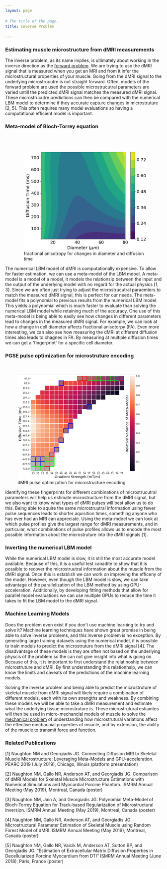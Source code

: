```yaml
---
layout: page

# The title of the page.
title: Inverse Problem

---
```

### Estimating muscle microstructure from dMRI measurements

The inverse problem, as its name implies, is ultimately about working in the inverse direction as the [forward problem](/pages/forward-problem/). We are trying to use the dMRI signal that is measured when you get an MRI and from it infer the microstructural properties of your muscle. Going from the dMRI signal to the underlying microstrucutre is not straight forward. Often, models of the forward problem are used the possible microstrucutral parameters are varied untill the predicted dMRI signal matches the measured dMRI signal. These microstrucutre predictions can then be compared with the numerical LBM model to determine if they accurate capture changes in microstruture \[2, 5\]. This often requires many model evaluations so having a computational efficient model is important. 

### Meta-model of Bloch-Torrey equation

<figure style="float: right; padding-top:40px;  padding-left:20px; ">
<img src="/assets/img/diameter-fingerprint.png"  width="400">     
<figcaption>fractional anisotropy for changes in diameter and diffusion time</figcaption>
</figure>

The numerical LBM model of dMRI is computationally expensive. To allow for faster estimation, we can use a meta-model of the LBM mdoel. A meta-model is a model of a model, it models the relationsip between the input and the output of the underlying model with no regard for the actual physics \[1, 3\]. Since we are often just trying to adjust the microstrucutral paraemters to match the measured dMRI signal, this is perfect for our needs. The meta-model fits a polynomial to previous results from the numerical LBM model. This yields a polynomial which is much faster to evaluate than solving the numerical LBM model while retaining much of the accuracy. One use of this meta-model is being able to easily see how changes in different parameters lead to changes in the measured dMRI signal. For example, we can look at how a change in cell diameter affects fractional anisotorpy (FA). Even more interesting, we can also see how measuring the dMRI at different diffusion times also leads to chagnes in FA. By measuring at multiple diffusion times we can get a 'fingerprint' for a specific cell diameter. 

### PGSE pulse optimization for microstruture encoding

<figure style="float: left; padding-top:20px;  padding-right:30px; ">
<img src="/assets/img/final_parameter_selection.PNG"  width="400">     
<figcaption>dMRI pulse optimization for microstructure encoding</figcaption>
</figure>

Identifying these fingerprints for different combinations of microstrucutral parameters will help us estimate microstructure from the dMRI signal, but we also want to know what types of dMRI pulses will best allow us to do this. Being able to aquire the same microstruutral information using fewer pulse sequences leads to shorter aquisition times, something anyone who has ever had an MRI can appreciate. Using the meta-mdoel we can look at which pulse profiles give the largest range for dMRI measurements, and in particular, what combinations of pulse profiles allows us to encode the most possible information about the microstruture into the dMRI signals \[1\]. 

### Inverting the numerical LBM model

While the numerical LBM model is slow, it is still the most accurate model available. Because of this, it is a useful test canadite to show that it is possible to recover the microstruutral information about the muscle from the dMRI signal. Once this is establish we can work on improving the efficeny of the model. However, even though the LBM model is slow, we can take advantage of the parallelization of the LBM method by using GPU-acceleration. Additionally, by developing fitting methods that allow for parallel model evaluations we can use multiple GPUs to reduce the time it takes to fit the LBM model to the dMRI signal. 

### Machine Learning Models

Does the problem even exist if you don't use machine learning to try and solve it? Machine learning techniques have shown great promise in being able to solve inverse problems, and this inverse problem is no exception. By generating large training datasets using the numerical model, it is possible to train models to predict the microstruture from the dMRI signal \[4\]. The disadvantage of these models is they are often not based on the underlying physcis of the problem so the can not give insight into what is going on. Because of this, it is important to first understand the relatinoship between microstruture and dMRI. By first understanding this relationhsip, we can know the limits and caveats of the predictions of the machine learning models. 

Solving the inverse problem and being able to predict the microstruture of skeletal muscle from dMRI signal will likely require a combination of different models, each with its own strengths and weakness. By combining these models we will be able to take a dMRI measurement and estimate what the underlying tissue microstruture is. These microstrutural estiamtes will then be used in micro-mechancial models of muscle to solve the [mechanical problem](/pages/mechanical-problem/) of understanding how microstrutural variations affect the effective mechacnial properties of msucle, and by extension, the ability of the muscle to transmit force and function. 

### Related Publications

\[1\] Naughton NM and Georgiadis JG. Connecting Diffusion MRI to Skeletal Muscle Microstructure: Leveraging Meta-Models and GPU-acceleration. PEARC 2019 (July 2019), Chicago, Illinois (platform presentation)

\[2\] Naughton NM, Gallo NR, Anderson AT, and Georgiadis JG. Comparison of dMRI Models for Skeletal Muscle Microstructure Estimations with Numerical Simulations and Myocardial Porcine Phantom. ISMRM Annual Meeting (May 2019), Montreal, Canada (poster)

\[3\] Naughton NM, Jain A, and Georgiadis JG. Polynomial Meta-Model of Bloch-Torrey Equation for Track-based Regularization of Microstructural Inversion. ISMRM Annual Meeting (May 2019), Montreal, Canada (poster)

\[4\] Naughton NM, Gallo NR, Anderson AT, and Georgiadis JG. Microstructural Parameter Estimation of Skeletal Muscle using Random Forest Model of dMRI. ISMRM Annual Meeting (May 2019), Montreal, Canada (poster)

\[5\] Naughton NM, Gallo NR, Vaicik M, Anderson AT, Sutton BP, and Georgiadis JG. “Estimation of Extracellular Matrix Diffusion Properties in Decellularized Porcine Myocardium from DTI” ISMRM Annual Meeting (June 2018), Paris, France (poster)
